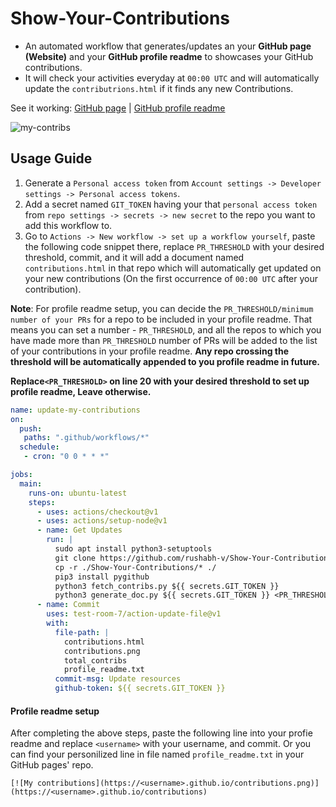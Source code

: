 # Show-Your-Contributions
- An automated workflow that generates/updates an your **GitHub page (Website)** and your **GitHub profile readme** to showcases your GitHub contributions.
- It will check your activities everyday at `00:00 UTC` and will automatically update the `contributrions.html` if it finds any new Contributions.

See it working: [GitHub page](https://rushabh-v.github.io/contributions) | [GitHub profile readme](https://github.com/rushabh-v/)


![my-contribs](https://rushabh-v.github.io/images/my-contribs.png)

## Usage Guide
1. Generate a `Personal access token` from `Account settings -> Developer settings -> Personal access tokens`.
2. Add a secret named `GIT_TOKEN` having your that `personal access token` from `repo settings -> secrets -> new secret` to the repo you want to add this workflow to.
3. Go to `Actions -> New workflow -> set up a workflow yourself`, paste the following code snippet there, replace `PR_THRESHOLD` with your desired threshold, commit, and it will add a document named `contributions.html` in that repo which will automatically get updated on your new contributions (On the first occurrence of `00:00 UTC` after your contribution).

**Note**: For profile readme setup, you can decide the `PR_THRESHOLD/minimum number of your PRs` for a repo to be included in your profile readme. That means you can set a number - `PR_THRESHOLD`, and all the repos to which you have made more than `PR_THRESHOLD` number of PRs will be added to the list of your contributions in your profile readme. **Any repo crossing the threshold will be automatically appended to you profile readme in future.**

**Replace`<PR_THRESHOLD>` on line 20 with your desired threshold to set up profile readme, Leave otherwise.**

```yml
name: update-my-contributions
on:
  push:
   paths: ".github/workflows/*"
  schedule:
   - cron: "0 0 * * *"

jobs:
  main:
    runs-on: ubuntu-latest
    steps:
      - uses: actions/checkout@v1
      - uses: actions/setup-node@v1
      - name: Get Updates
        run: |
          sudo apt install python3-setuptools
          git clone https://github.com/rushabh-v/Show-Your-Contributions
          cp -r ./Show-Your-Contributions/* ./
          pip3 install pygithub
          python3 fetch_contribs.py ${{ secrets.GIT_TOKEN }}
          python3 generate_doc.py ${{ secrets.GIT_TOKEN }} <PR_THRESHOLD>
      - name: Commit
        uses: test-room-7/action-update-file@v1
        with:
          file-path: |
            contributions.html
            contributions.png
            total_contribs
            profile_readme.txt
          commit-msg: Update resources
          github-token: ${{ secrets.GIT_TOKEN }}
```

#### Profile readme setup
After completing the above steps, paste the following line into your profie readme and replace `<username>` with your username, and commit.
Or you can find your personilized line in file named `profile_readme.txt` in your GitHub pages' repo.

```
[![My contributions](https://<username>.github.io/contributions.png)](https://<username>.github.io/contributions)
```
